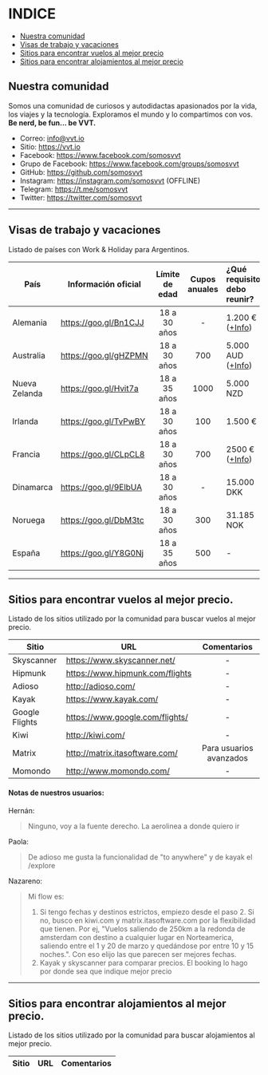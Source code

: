 # INDICE 
- [Nuestra comunidad](#nuestra-comunidad)
- [Visas de trabajo y vacaciones](#visas-de-trabajo-y-vacaciones)
- [Sitios para encontrar vuelos al mejor precio](#sitios-para-encontrar-vuelos-al-mejor-precio)
- [Sitios para encontrar alojamientos al mejor precio](#sitios-para-encontrar-alojamientos-al-mejor-precio)

## Nuestra comunidad

Somos una comunidad de curiosos y autodidactas apasionados por la vida, los viajes y la tecnología. 
Exploramos el mundo y lo compartimos con vos. **Be nerd, be fun... be VVT.** 


- Correo: info@vvt.io
- Sitio: https://vvt.io
- Facebook: https://www.facebook.com/somosvvt
- Grupo de Facebook: https://www.facebook.com/groups/somosvvt
- GitHub: https://github.com/somosvvt
- Instagram: https://instagram.com/somosvvt (OFFLINE)
- Telegram: https://t.me/somosvvt 
- Twitter: https://twitter.com/somosvvt

***


## Visas de trabajo y vacaciones

Listado de países con Work & Holiday para Argentinos. 

| País | Información oficial | Límite de edad | Cupos anuales | ¿Qué requisitos debo reunir?
| ------ | ------ | :------------------: |:------: | :------ |
| Alemania | https://goo.gl/Bn1CJJ | 18 a 30 años| - | 1.200 € ([+Info](https://github.com/somosvvt/comunidad/blob/master/visas-work-and-holiday.md#alemania)) |
| Australia | https://goo.gl/gHZPMN | 18 a 30 años | 700 |  5.000 AUD ([+Info](https://github.com/somosvvt/comunidad/blob/master/visas-work-and-holiday.md#australia)) |
| Nueva Zelanda | https://goo.gl/Hvit7a | 18 a 35 años | 1000 | 5.000 NZD
| Irlanda | https://goo.gl/TvPwBY | 18 a 30 años | 100 | 1.500 € |
| Francia | https://goo.gl/CLpCL8 | 18 a 30 años | 700 |  2500 € ([+Info](https://github.com/somosvvt/comunidad/blob/master/visas-work-and-holiday.md#francia))| 
| Dinamarca | https://goo.gl/9ElbUA | 18 a 30 años | - | 15.000 DKK |
| Noruega | https://goo.gl/DbM3tc | 18 a 30 años | 300 | 31.185 NOK  |
| España | https://goo.gl/Y8G0Nj | 18 a 35 años | 500 | - |

***

## Sitios para encontrar vuelos al mejor precio. 

Listado de los sitios utilizado por la comunidad para buscar vuelos al mejor precio.  

| Sitio | URL | Comentarios
| ------ | ------ | :------: |
| Skyscanner | https://www.skyscanner.net/ | - |
| Hipmunk | https://www.hipmunk.com/flights | - |
| Adioso | http://adioso.com/ | - |
| Kayak | https://www.kayak.com/ | - |
| Google Flights | https://www.google.com/flights/ | - |
| Kiwi | http://kiwi.com/ | - |
| Matrix | http://matrix.itasoftware.com/ | Para usuarios avanzados |
| Momondo |http://www.momondo.com/| - |

#### Notas de nuestros usuarios: 

Hernán:
> Ninguno, voy a la fuente derecho. La aerolinea a donde quiero ir

Paola:
> De adioso me gusta la funcionalidad de "to anywhere" y de kayak el /explore

Nazareno:
> Mi flow es: 
>
> 1. Si tengo fechas y destinos estrictos, empiezo desde el paso 2. Si no, busco en kiwi.com y matrix.itasoftware.com por la flexibilidad que tienen. Por ej, "Vuelos saliendo de 250km a la redonda de amsterdam con destino a cualquier lugar en Norteamerica, saliendo entre el 1 y 20 de marzo y quedándose por entre 10 y 15 noches.". Con eso elijo las que parecen ser mejores fechas. 
> 2. Kayak y skyscanner para comparar precios. El booking lo hago por donde sea que indique mejor precio


***

## Sitios para encontrar alojamientos al mejor precio. 

Listado de los sitios utilizado por la comunidad para buscar alojamientos al mejor precio.  

| Sitio | URL | Comentarios
| ------ | ------ | :------: |


